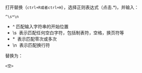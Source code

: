 打开替换（`ctrl+R或者ctrl+H`），选择正则表达式（点击.\*)，并输入：

```undefined
^\s*\n
```

- ^ 匹配输入字符串的开始位置
- \\s  表示匹配任何空白字符，包括制表符，空格，换页符等
- \*  表示匹配零次或多次
- \\n  表示匹配换行符

替换为：

```
<空>
```
